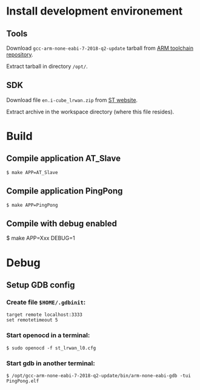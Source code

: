 # Install development environement

## Tools
Download `gcc-arm-none-eabi-7-2018-q2-update` tarball from 
[ARM toolchain repository](https://developer.arm.com/tools-and-software/open-source-software/developer-tools/gnu-toolchain/gnu-rm/downloads).

Extract tarball in directory `/opt/`.

## SDK
Download file `en.i-cube_lrwan.zip` from
[ST website](https://www.st.com/en/embedded-software/i-cube-lrwan.html).

Extract archive in the workspace directory (where this file resides).

# Build

## Compile application AT_Slave
    $ make APP=AT_Slave

## Compile application PingPong
    $ make APP=PingPong

## Compile with debug enabled
   $ make APP=Xxx DEBUG=1

# Debug

## Setup GDB config

### Create file `$HOME/.gdbinit`:
    target remote localhost:3333
    set remotetimeout 5

### Start openocd in a terminal:
    $ sudo openocd -f st_lrwan_l0.cfg

### Start gdb in another terminal:
    $ /opt/gcc-arm-none-eabi-7-2018-q2-update/bin/arm-none-eabi-gdb -tui PingPong.elf
